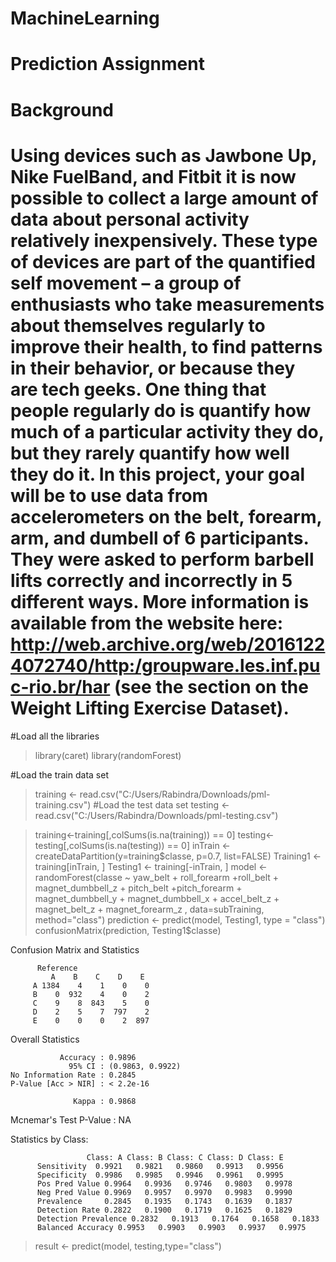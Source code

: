 # MachineLearning
# Prediction Assignment

# Background

# Using devices such as Jawbone Up, Nike FuelBand, and Fitbit it is now possible to collect a large amount of data about personal activity relatively inexpensively. These type of devices are part of the quantified self movement – a group of enthusiasts who take measurements about themselves regularly to improve their health, to find patterns in their behavior, or because they are tech geeks. One thing that people regularly do is quantify how much of a particular activity they do, but they rarely quantify how well they do it. In this project, your goal will be to use data from accelerometers on the belt, forearm, arm, and dumbell of 6 participants. They were asked to perform barbell lifts correctly and incorrectly in 5 different ways. More information is available from the website here: http://web.archive.org/web/20161224072740/http:/groupware.les.inf.puc-rio.br/har (see the section on the Weight Lifting Exercise Dataset).

#Load all the libraries
> library(caret)
> library(randomForest)

#Load the train data set
> training <- read.csv("C:/Users/Rabindra/Downloads/pml-training.csv")
#Load the test data set
> testing <- read.csv("C:/Users/Rabindra/Downloads/pml-testing.csv")


> training<-training[,colSums(is.na(training)) == 0] 
> testing<-testing[,colSums(is.na(testing)) == 0]
> inTrain <- createDataPartition(y=training$classe, p=0.7, list=FALSE)
> Training1 <- training[inTrain, ]
> Testing1 <- training[-inTrain, ]
> model <- randomForest(classe ~ yaw_belt + roll_forearm +roll_belt + magnet_dumbbell_z + pitch_belt +pitch_forearm + magnet_dumbbell_y + magnet_dumbbell_x + accel_belt_z +  magnet_belt_z + magnet_forearm_z , data=subTraining, method="class")
> prediction <- predict(model, Testing1, type = "class")
> confusionMatrix(prediction, Testing1$classe)





Confusion Matrix and Statistics

          Reference         
             A    B    C    D    E
         A 1384    4    1    0    0
         B    0  932    4    0    2
         C    9    8  843    5    0
         D    2    5    7  797    2
         E    0    0    0    2  897

Overall Statistics
                                          
               Accuracy : 0.9896          
                 95% CI : (0.9863, 0.9922)
    No Information Rate : 0.2845          
    P-Value [Acc > NIR] : < 2.2e-16       
                                          
                  Kappa : 0.9868          
                                          
 Mcnemar's Test P-Value : NA              

Statistics by Class:

                     Class: A Class: B Class: C Class: D Class: E
          Sensitivity  0.9921   0.9821   0.9860   0.9913   0.9956
          Specificity  0.9986   0.9985   0.9946   0.9961   0.9995
          Pos Pred Value 0.9964   0.9936   0.9746   0.9803   0.9978
          Neg Pred Value 0.9969   0.9957   0.9970   0.9983   0.9990
          Prevalence     0.2845   0.1935   0.1743   0.1639   0.1837
          Detection Rate 0.2822   0.1900   0.1719   0.1625   0.1829
          Detection Prevalence 0.2832   0.1913   0.1764   0.1658   0.1833
          Balanced Accuracy 0.9953   0.9903   0.9903   0.9937   0.9975


> result <- predict(model, testing,type="class")





